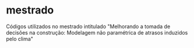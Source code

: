 # mestrado
Códigos utilizados no mestrado intitulado "Melhorando a tomada de decisões na construção: Modelagem não paramétrica de atrasos induzidos pelo clima"
